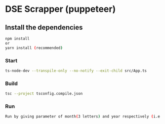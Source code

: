 # DSE Scrapper (puppeteer)

## Install the dependencies
```bash
npm install
or
yarn install (recommended)
```

### Start
```bash
ts-node-dev --transpile-only --no-notify --exit-child src/App.ts
```


### Build 
```bash
tsc --project tsconfig.compile.json
```

### Run 
```bash
Run by giving parameter of month(3 letters) and year respectively (i.e. localhost:8080/aug/2020)
```
